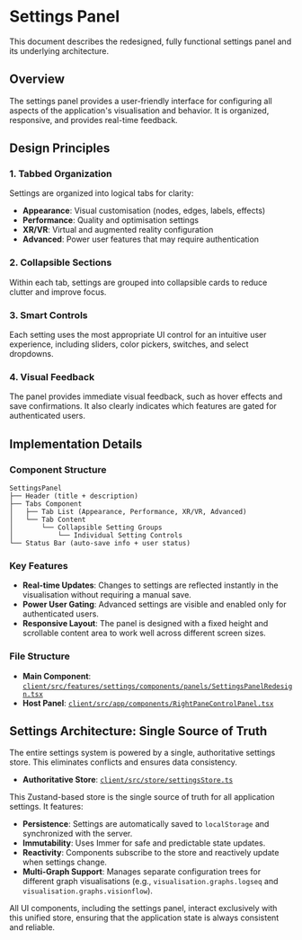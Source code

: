 # Settings Panel

This document describes the redesigned, fully functional settings panel and its underlying architecture.

## Overview

The settings panel provides a user-friendly interface for configuring all aspects of the application's visualisation and behavior. It is organized, responsive, and provides real-time feedback.

## Design Principles

### 1. **Tabbed Organization**
Settings are organized into logical tabs for clarity:
- **Appearance**: Visual customisation (nodes, edges, labels, effects)
- **Performance**: Quality and optimisation settings
- **XR/VR**: Virtual and augmented reality configuration
- **Advanced**: Power user features that may require authentication

### 2. **Collapsible Sections**
Within each tab, settings are grouped into collapsible cards to reduce clutter and improve focus.

### 3. **Smart Controls**
Each setting uses the most appropriate UI control for an intuitive user experience, including sliders, color pickers, switches, and select dropdowns.

### 4. **Visual Feedback**
The panel provides immediate visual feedback, such as hover effects and save confirmations. It also clearly indicates which features are gated for authenticated users.

## Implementation Details

### Component Structure
```
SettingsPanel
├── Header (title + description)
├── Tabs Component
│   ├── Tab List (Appearance, Performance, XR/VR, Advanced)
│   └── Tab Content
│       └── Collapsible Setting Groups
│           └── Individual Setting Controls
└── Status Bar (auto-save info + user status)
```

### Key Features

- **Real-time Updates**: Changes to settings are reflected instantly in the visualisation without requiring a manual save.
- **Power User Gating**: Advanced settings are visible and enabled only for authenticated users.
- **Responsive Layout**: The panel is designed with a fixed height and scrollable content area to work well across different screen sizes.

### File Structure
- **Main Component**: [`client/src/features/settings/components/panels/SettingsPanelRedesign.tsx`](../../client/src/features/settings/components/panels/SettingsPanelRedesign.tsx)
- **Host Panel**: [`client/src/app/components/RightPaneControlPanel.tsx`](../../client/src/app/components/RightPaneControlPanel.tsx)

## Settings Architecture: Single Source of Truth

The entire settings system is powered by a single, authoritative settings store. This eliminates conflicts and ensures data consistency.

- **Authoritative Store**: [`client/src/store/settingsStore.ts`](../../client/src/store/settingsStore.ts)

This Zustand-based store is the single source of truth for all application settings. It features:
- **Persistence**: Settings are automatically saved to `localStorage` and synchronized with the server.
- **Immutability**: Uses Immer for safe and predictable state updates.
- **Reactivity**: Components subscribe to the store and reactively update when settings change.
- **Multi-Graph Support**: Manages separate configuration trees for different graph visualisations (e.g., `visualisation.graphs.logseq` and `visualisation.graphs.visionflow`).

All UI components, including the settings panel, interact exclusively with this unified store, ensuring that the application state is always consistent and reliable.